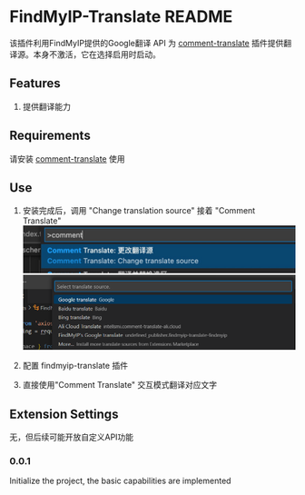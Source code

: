 # FindMyIP-Translate README

该插件利用FindMyIP提供的Google翻译 API 为 [comment-translate](https://marketplace.visualstudio.com/items?itemName=intellsmi.comment-translate) 插件提供翻译源。本身不激活，它在选择启用时启动。

## Features

1. 提供翻译能力

## Requirements

请安装 [comment-translate](https://marketplace.visualstudio.com/items?itemName=intellsmi.comment-translate) 使用

## Use

1. 安装完成后，调用 "Change translation source" 接着 "Comment Translate"
   ![change](./image/change.png)
   ![select](./image/select.png)

2. 配置 findmyip-translate 插件
3. 直接使用"Comment Translate" 交互模式翻译对应文字

## Extension Settings

无，但后续可能开放自定义API功能

### 0.0.1

Initialize the project, the basic capabilities are implemented